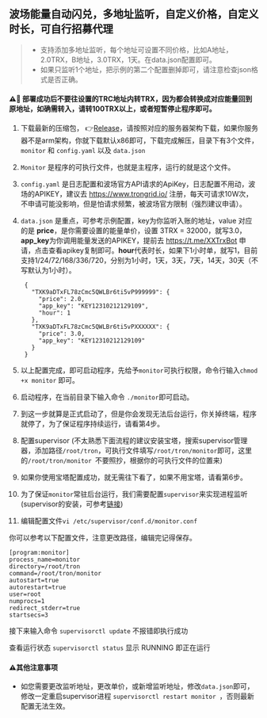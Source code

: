 ## 波场能量自动闪兑，多地址监听，自定义价格，自定义时长，可自行招募代理

> * 支持添加多地址监听，每个地址可设置不同价格，比如A地址，2.0TRX，B地址，3.0TRX，1天。在data.json配置即可。
> * 如果只监听1个地址，把示例的第二个配置删掉即可，请注意检查json格式是否正确。

#### ⚠️🚫 部署成功后不要往设置的TRC地址内转TRX，因为都会转换成对应能量回到原地址，如确需转入，请转100TRX以上，或者短暂停止程序即可。
1. 下载最新的压缩包， 👉[Release](https://github.com/AE86X/Monitor/releases/)，请按照对应的服务器架构下载，如果你服务器不是arm架构，你就下载默认x86即可，下载完成解压，目录下有3个文件，`monitor` 和  `config.yaml` 以及 `data.json`
2. `Monitor` 是程序的可执行文件，也就是主程序，运行的就是这个文件。
3. `config.yaml` 是日志配置和波场官方API请求的ApiKey，日志配置不用动，波场的APIKEY，建议去 https://www.trongrid.io/ 注册，每天可请求10W次，不申请可能没影响，但是怕请求频繁，被波场官方限制（强烈建议申请）。
4. `data.json` 是重点，可参考示例配置，key为你监听入账的地址，value 对应的是 **price**，是你需要设置的能量单价，设置 3TRX = 32000，就写3.0，**app_key**为你调用能量发送的APIKEY，提前去 https://t.me/XXTrxBot 申请，点击查看apikey复制即可。**hour**代表时长，如果下1小时单，就写1，目前支持1/24/72/168/336/720，分别为1小时，1天，3天，7天，14天，30天（不写默认为1小时）。

		{
		  "TXK9aDTxFL78zCmc5QWLBr6ti5vP999999": {
		    "price": 2.0,
		    "app_key": "KEY12310212129109",
		    "hour": 1
		  },
		  "TXK9aDTxFL78zCmc5QWLBr6ti5vPXXXXXX": {
		    "price": 3.0,
		    "app_key": "KEY12310212129109"
		  }
		}
		
6. 以上配置完成，即可启动程序，先给予`monitor`可执行权限，命令行输入`chmod +x monitor` 即可。
7. 启动程序，在当前目录下输入命令 `./monitor`即可启动。
8. 到这一步就算是正式启动了，但是你会发现无法后台运行，你关掉终端，程序就停了，为了保证程序持续运行，请看第4步。
9. 配置supervisor (不太熟悉下面流程的建议安装宝塔，搜索supervisor管理器，添加路径`/root/tron`，可执行文件填写`/root/tron/monitor`即可，这里的`/root/tron/monitor `不要照抄，根据你的可执行文件的位置来)
10. 如果你使用宝塔配置成功，就无需往下看了，如果不用宝塔，请看第6步。
11. 为了保证`monitor`常驻后台运行，我们需要配置`supervisor`来实现进程监听  (supervisor的安装，可参考[链接](https://learnku.com/laravel/t/3592/using-supervisor-to-manage-laravel-queue-processes))
12. 编辑配置文件`vi /etc/supervisor/conf.d/monitor.conf`

你可以参考以下配置文件，注意更改路径，编辑完记得保存。

	[program:monitor]
	process_name=monitor
	directory=/root/tron
	command=/root/tron/monitor
	autostart=true
	autorestart=true
	user=root
	numprocs=1
	redirect_stderr=true
	startsecs=3


接下来输入命令 `supervisorctl update` 不报错即执行成功

查看运行状态 `supervisorctl status` 显示 RUNNING 即正在运行


#### ⚠️其他注意事项
* 如您需要更改监听地址，更改单价，或新增监听地址，修改`data.json`即可，修改一定重启supervisor进程 `supervisorctl restart monitor `，否则最新配置无法生效。
